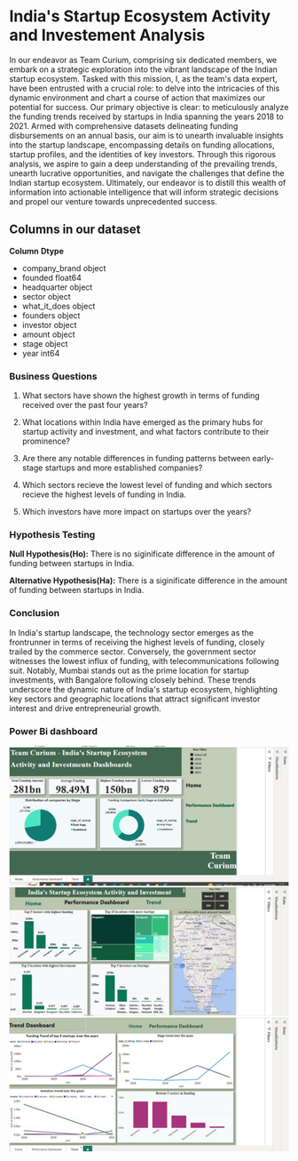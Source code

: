 # India's Startup Ecosystem Activity and Investement Analysis
In our endeavor as Team Curium, comprising six dedicated members, we embark on a strategic exploration into the vibrant landscape of the Indian startup ecosystem. Tasked with this mission, I, as the team's data expert, have been entrusted with a crucial role: to delve into the intricacies of this dynamic environment and chart a course of action that maximizes our potential for success. Our primary objective is clear: to meticulously analyze the funding trends received by startups in India spanning the years 2018 to 2021. Armed with comprehensive datasets delineating funding disbursements on an annual basis, our aim is to unearth invaluable insights into the startup landscape, encompassing details on funding allocations, startup profiles, and the identities of key investors. Through this rigorous analysis, we aspire to gain a deep understanding of the prevailing trends, unearth lucrative opportunities, and navigate the challenges that define the Indian startup ecosystem. Ultimately, our endeavor is to distill this wealth of information into actionable intelligence that will inform strategic decisions and propel our venture towards unprecedented success.

## Columns in our dataset
 **Column**             **Dtype**   
- company_brand         object 
- founded               float64
- headquarter           object
- sector                object 
- what_it_does          object
- founders              object
- investor              object 
- amount                object 
- stage                 object 
- year                  int64

### Business Questions

1. What sectors have shown the highest growth in terms of funding received over the past four years?

2. What locations within India have emerged as the primary hubs for startup activity and investment, and what factors contribute to their prominence?

3. Are there any notable differences in funding patterns between early-stage startups and more established companies?

4. Which sectors recieve the lowest level of funding and which sectors recieve the highest levels of funding in India.

5. Which investors have more impact on startups over the years?

### Hypothesis Testing

**Null Hypothesis(Ho):** There is no siginificate difference in the amount of funding between startups in India.

**Alternative Hypothesis(Ha):** There is a siginificate difference in the amount of funding between startups in India.

### Conclusion

In India's startup landscape, the technology sector emerges as the frontrunner in terms of receiving the highest levels of funding, closely trailed by the commerce sector. Conversely, the government sector witnesses the lowest influx of funding, with telecommunications following suit. Notably, Mumbai stands out as the prime location for startup investments, with Bangalore following closely behind. These trends underscore the dynamic nature of India's startup ecosystem, highlighting key sectors and geographic locations that attract significant investor interest and drive entrepreneurial growth.

### Power Bi dashboard

![Home Page](images/POWER1.JPG)
![Performance Dashboard](images/POWER2.JPG)
![Trend Dashboard](images/POWER3.JPG)
